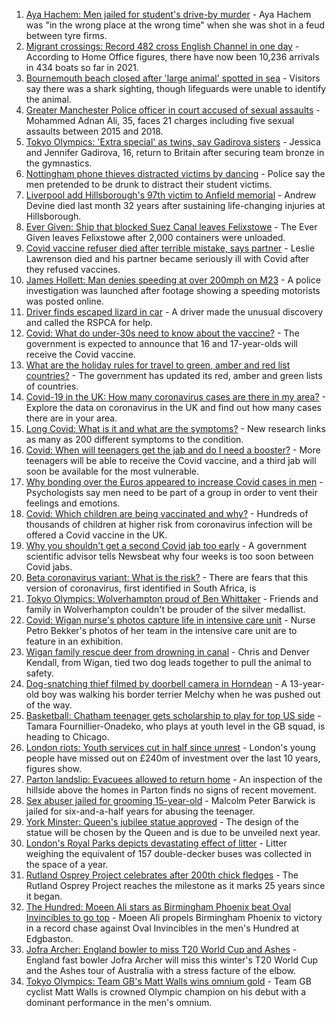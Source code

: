 1. [Aya Hachem: Men jailed for student's drive-by murder](https://www.bbc.co.uk/news/uk-england-lancashire-58087826) - Aya Hachem was "in the wrong place at the wrong time" when she was shot in a feud between tyre firms.
2. [Migrant crossings: Record 482 cross English Channel in one day](https://www.bbc.co.uk/news/uk-england-kent-58100694) - According to Home Office figures, there have now been 10,236 arrivals in 434 boats so far in 2021.
3. [Bournemouth beach closed after 'large animal' spotted in sea](https://www.bbc.co.uk/news/uk-england-dorset-58090890) - Visitors say there was a shark sighting, though lifeguards were unable to identify the animal.
4. [Greater Manchester Police officer in court accused of sexual assaults](https://www.bbc.co.uk/news/uk-england-manchester-58102258) - Mohammed Adnan Ali, 35, faces 21 charges including five sexual assaults between 2015 and 2018.
5. [Tokyo Olympics: 'Extra special' as twins, say Gadirova sisters](https://www.bbc.co.uk/news/uk-england-beds-bucks-herts-58101556) - Jessica and Jennifer Gadirova, 16, return to Britain after securing team bronze in the gymnastics.
6. [Nottingham phone thieves distracted victims by dancing](https://www.bbc.co.uk/news/uk-england-nottinghamshire-58103794) - Police say the men pretended to be drunk to distract their student victims.
7. [Liverpool add Hillsborough's 97th victim to Anfield memorial](https://www.bbc.co.uk/news/uk-england-merseyside-58099651) - Andrew Devine died last month 32 years after sustaining life-changing injuries at Hillsborough.
8. [Ever Given: Ship that blocked Suez Canal leaves Felixstowe](https://www.bbc.co.uk/news/uk-england-suffolk-58100664) - The Ever Given leaves Felixstowe after 2,000 containers were unloaded.
9. [Covid vaccine refuser died after terrible mistake, says partner](https://www.bbc.co.uk/news/uk-england-dorset-58080116) - Leslie Lawrenson died and his partner became seriously ill with Covid after they refused vaccines.
10. [James Hollett: Man denies speeding at over 200mph on M23](https://www.bbc.co.uk/news/uk-england-sussex-58088825) - A police investigation was launched after footage showing a speeding motorists was posted online.
11. [Driver finds escaped lizard in car](https://www.bbc.co.uk/news/uk-england-devon-58099796) - A driver made the unusual discovery and called the RSPCA for help.
12. [Covid: What do under-30s need to know about the vaccine?](https://www.bbc.co.uk/news/health-57273875) - The government is expected to announce that 16 and 17-year-olds will receive the Covid vaccine.
13. [What are the holiday rules for travel to green, amber and red list countries?](https://www.bbc.co.uk/news/explainers-52544307) - The government has updated its red, amber and green lists of countries.
14. [Covid-19 in the UK: How many coronavirus cases are there in my area?](https://www.bbc.co.uk/news/uk-51768274) - Explore the data on coronavirus in the UK and find out how many cases there are in your area.
15. [Long Covid: What is it and what are the symptoms?](https://www.bbc.co.uk/news/health-57833394) - New research links as many as 200 different symptoms to the condition.
16. [Covid: When will teenagers get the jab and do I need a booster?](https://www.bbc.co.uk/news/health-55045639) - More teenagers will be able to receive the Covid vaccine, and a third jab will soon be available for the most vulnerable.
17. [Why bonding over the Euros appeared to increase Covid cases in men](https://www.bbc.co.uk/news/health-58015593) - Psychologists say men need to be part of a group in order to vent their feelings and emotions.
18. [Covid: Which children are being vaccinated and why?](https://www.bbc.co.uk/news/health-57888429) - Hundreds of thousands of children at higher risk from coronavirus infection will be offered a Covid vaccine in the UK.
19. [Why you shouldn't get a second Covid jab too early](https://www.bbc.co.uk/news/newsbeat-57682233) - A government scientific advisor tells Newsbeat why four weeks is too soon between Covid jabs.
20. [Beta coronavirus variant: What is the risk?](https://www.bbc.co.uk/news/health-55534727) - There are fears that this version of coronavirus, first identified in South Africa, is
21. [Tokyo Olympics: Wolverhampton proud of Ben Whittaker](https://www.bbc.co.uk/news/uk-england-birmingham-58094358) - Friends and family in Wolverhampton couldn't be prouder of the silver medallist.
22. [Covid: Wigan nurse's photos capture life in intensive care unit](https://www.bbc.co.uk/news/uk-england-manchester-58091299) - Nurse Petro Bekker's photos of her team in the intensive care unit are to feature in an exhibition.
23. [Wigan family rescue deer from drowning in canal](https://www.bbc.co.uk/news/uk-england-manchester-58080726) - Chris and Denver Kendall, from Wigan, tied two dog leads together to pull the animal to safety.
24. [Dog-snatching thief filmed by doorbell camera in Horndean](https://www.bbc.co.uk/news/uk-england-hampshire-58086838) - A 13-year-old boy was walking his border terrier Melchy when he was pushed out of the way.
25. [Basketball: Chatham teenager gets scholarship to play for top US side](https://www.bbc.co.uk/news/uk-england-kent-58074005) - Tamara Fournillier-Onadeko, who plays at youth level in the GB squad, is heading to Chicago.
26. [London riots: Youth services cut in half since unrest](https://www.bbc.co.uk/news/uk-england-london-58030259) - London's young people have missed out on £240m of investment over the last 10 years, figures show.
27. [Parton landslip: Evacuees allowed to return home](https://www.bbc.co.uk/news/uk-england-cumbria-58099737) - An inspection of the hillside above the homes in Parton finds no signs of recent movement.
28. [Sex abuser jailed for grooming 15-year-old](https://www.bbc.co.uk/news/uk-england-york-north-yorkshire-58098967) - Malcolm Peter Barwick is jailed for six-and-a-half years for abusing the teenager.
29. [York Minster: Queen's jubilee statue approved](https://www.bbc.co.uk/news/uk-england-york-north-yorkshire-58098977) - The design of the statue will be chosen by the Queen and is due to be unveiled next year.
30. [London's Royal Parks depicts devastating effect of litter](https://www.bbc.co.uk/news/uk-england-london-58098786) - Litter weighing the equivalent of 157 double-decker buses was collected in the space of a year.
31. [Rutland Osprey Project celebrates after 200th chick fledges](https://www.bbc.co.uk/news/uk-england-leicestershire-58090662) - The Rutland Osprey Project reaches the milestone as it marks 25 years since it began.
32. [The Hundred: Moeen Ali stars as Birmingham Phoenix beat Oval Invincibles to go top](https://www.bbc.co.uk/sport/cricket/58094341) - Moeen Ali propels Birmingham Phoenix to victory in a record chase against Oval Invincibles in the men's Hundred at Edgbaston.
33. [Jofra Archer: England bowler to miss T20 World Cup and Ashes](https://www.bbc.co.uk/sport/cricket/58101797) - England fast bowler Jofra Archer will miss this winter's T20 World Cup and the Ashes tour of Australia with a stress facture of the elbow.
34. [Tokyo Olympics: Team GB's Matt Walls wins omnium gold](https://www.bbc.co.uk/sport/olympics/58098593) - Team GB cyclist Matt Walls is crowned Olympic champion on his debut with a dominant performance in the men's omnium.
